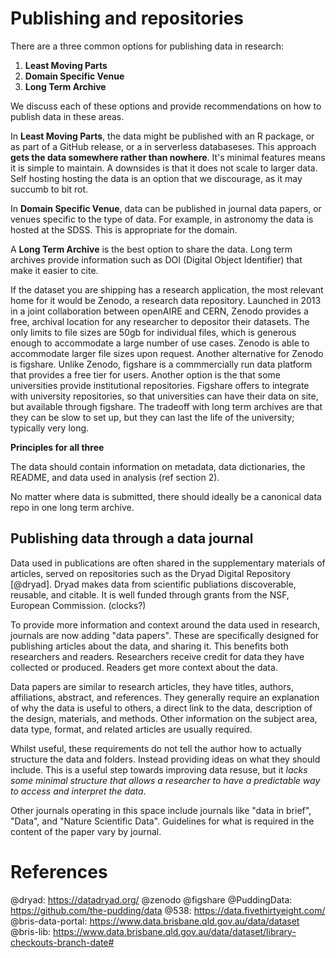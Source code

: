 # Publishing and repositories

There are a three common options for publishing data in research:

1. **Least Moving Parts**
2. **Domain Specific Venue**
3. **Long Term Archive**

We discuss each of these options and provide recommendations on how to publish data in these areas.

In **Least Moving Parts**, the data might be published with an R package, or as part of a GitHub release, or a in serverless databaseses. This approach **gets the data somewhere rather than nowhere**. It's minimal features means it is simple to maintain. A downsides is that it does not scale to larger data. Self hosting hosting the data is an option that we discourage, as it may succumb to bit rot.

In **Domain Specific Venue**, data can be published in journal data papers, or venues specific to the type of data. For example, in astronomy the data is hosted at the SDSS. This is appropriate for the domain.

A **Long Term Archive** is the best option to share the data. Long term archives provide information such as DOI (Digital Object Identifier) that make it easier to cite.

If the dataset you are shipping has a research application, the most relevant home for it would be Zenodo, a research data repository. Launched in 2013 in a joint collaboration between openAIRE and CERN, Zenodo provides a free, archival location for any researcher to depositor their datasets. The only limits to file sizes are 50gb for individual files, which is generous enough to accommodate a large number of use cases. Zenodo is able to accommodate larger file sizes upon request. Another alternative for Zenodo is figshare. Unlike Zenodo, figshare is a commmercially run data platform that provides a free tier for users. Another option is the that some universities provide institutional repositories. Figshare offers to integrate with university repositories, so that universities can have their data on site, but available through figshare. The tradeoff with long term archives are that they can be slow to set up, but they can last the life of the university; typically very long.

**Principles for all three**

The data should contain information on metadata, data dictionaries, the README, and data used in analysis (ref section 2).

No matter where data is submitted, there should ideally be a canonical data repo in one long term archive.

## Publishing data through a data journal

Data used in publications are often shared in the supplementary materials of articles, served on repositories such as the Dryad Digital Repository [@dryad]. Dryad makes data from scientific publiations discoverable, reusable, and citable. It is well funded through grants from the NSF, European Commission. (clocks?)

To provide more information and context around the data used in research,  journals are now adding "data papers". These are specifically designed for publishing articles about the data, and sharing it. This benefits both researchers and readers. Researchers receive credit for data they have collected or produced. Readers get more context about the data.

Data papers are similar to research articles, they have titles, authors, affiliations, abstract, and references.  They generally require an explanation of why the data is useful to others, a direct link to the data, description of the design, materials, and methods. Other information on the subject area, data type, format, and related articles are usually required.

Whilst useful, these requirements do not tell the author how to actually structure the data and folders. Instead providing ideas on what they should include. This is a useful step towards improving data resuse, but it _lacks some minimal structure that allows a researcher to have a predictable way to access and interpret the data_.

Other journals operating in this space include journals like "data in brief", "Data", and "Nature Scientific Data". Guidelines for what is required in the content of the paper vary by journal.

# References

@dryad: https://datadryad.org/
@zenodo
@figshare
@PuddingData: https://github.com/the-pudding/data
@538: https://data.fivethirtyeight.com/
@bris-data-portal: https://www.data.brisbane.qld.gov.au/data/dataset
@bris-lib: https://www.data.brisbane.qld.gov.au/data/dataset/library-checkouts-branch-date#

